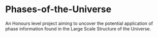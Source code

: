 # Phases-of-the-Universe
An Honours level project aiming to uncover the potential application of phase information found in the Large Scale Structure of the Universe.
